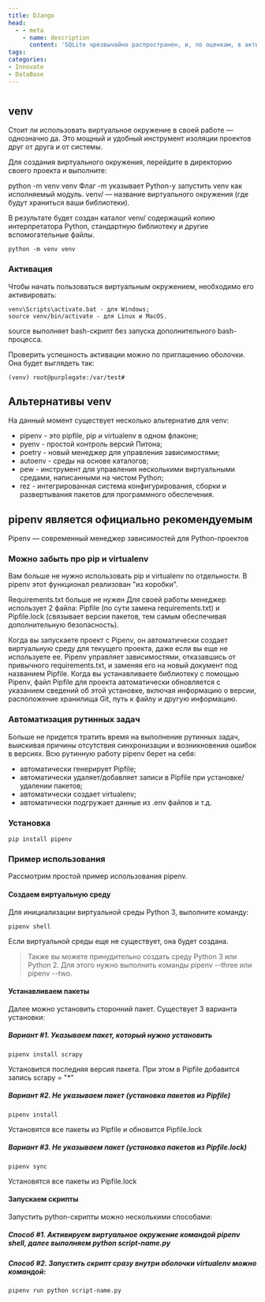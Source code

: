 ```yaml
---
title: DJango
head:
  - - meta
    - name: description
      content: 'SQLite чрезвычайно распространен, и, по оценкам, в активном использовании находится 1 триллион баз данных SQLite'
tags:
categories:
- Innovate
- DataBase
---
```


#

## venv

Стоит ли использовать виртуальное окружение в своей работе — однозначно да. Это мощный и удобный инструмент изоляции проектов друг от друга и от системы. 

Для создания виртуального окружения, перейдите в директорию своего проекта и выполните:

python -m venv venv
Флаг -m указывает Python-у запустить venv как исполняемый модуль.
venv/ — название виртуального окружения (где будут храниться ваши библиотеки).

В результате будет создан каталог venv/ содержащий копию интерпретатора Python, стандартную библиотеку и другие вспомогательные файлы.

```
python -m venv venv
```
### Активация

Чтобы начать пользоваться виртуальным окружением, необходимо его активировать:

```
venv\Scripts\activate.bat - для Windows;
source venv/bin/activate - для Linux и MacOS.
```

source выполняет bash-скрипт без запуска дополнительного bash-процесса.

Проверить успешность активации можно по приглашению оболочки. Она будет выглядеть так:

```
(venv) root@purplegate:/var/test#
```
## Альтернативы venv

На данный момент существует несколько альтернатив для venv:

- pipenv - это pipfile, pip и virtualenv в одном флаконе;
- pyenv - простой контроль версий Питона;
- poetry - новый менеджер для управления зависимостями;
- autoenv - среды на основе каталогов;
- pew - инструмент для управления несколькими виртуальными средами, написанными на чистом Python;
- rez - интегрированная система конфигурирования, сборки и развертывания пакетов для программного обеспечения.

## pipenv является официально рекомендуемым

Pipenv — современный менеджер зависимостей для Python-проектов

### Можно забыть про pip и virtualenv
Вам больше не нужно использовать pip и virtualenv по отдельности. В pipenv этот функционал реализован "из коробки".

Requirements.txt больше не нужен
Для своей работы менеджер использует 2 файла: Pipfile (по сути замена requirements.txt) и Pipfile.lock (связывает версии пакетов, тем самым обеспечивая дополнительную безопасность).

Когда вы запускаете проект с Pipenv, он автоматически создает виртуальную среду для текущего проекта, даже если вы еще не используете ее. Pipenv управляет зависимостями, отказавшись от привычного requirements.txt, и заменяя его на новый документ под названием Pipfile. Когда вы устанавливаете библиотеку с помощью Pipenv, файл Pipfile для проекта автоматически обновляется с указанием сведений об этой установке, включая информацию о версии, расположение хранилища Git, путь к файлу и другую информацию.

### Автоматизация рутинных задач
Больше не придется тратить время на выполнение рутинных задач, выискивая причины отсутствия синхронизации и возникновения ошибок в версиях. Всю рутинную работу pipenv берет на себя:

- автоматически генерирует Pipfile;
- автоматически удаляет/добавляет записи в Pipfile при установке/удалении пакетов;
- автоматически создает virtualenv;
- автоматически подгружает данные из .env файлов и т.д.

### Установка

```
pip install pipenv
```

### Пример использования

Рассмотрим простой пример использования pipenv.

#### Создаем виртуальную среду

Для инициализации виртуальной среды Python 3, выполните команду:

```
pipenv shell
```

Если виртуальной среды еще не существует, она будет создана.

> Также вы можете принудительно создать среду Python 3 или Python 2. Для этого нужно выполнить команды pipenv --three или pipenv --two.

#### Устанавливаем пакеты

Далее можно установить сторонний пакет. Существует 3 варианта установки:

##### Вариант #1. Указываем пакет, который нужно установить 

```
pipenv install scrapy
```

Установится последняя версия пакета.
При этом в Pipfile добавится запись scrapy = "*"

##### Вариант #2. Не указываем пакет (установка пакетов из Pipfile) 

```
pipenv install
```

Установятся все пакеты из Pipfile и обновится Pipfile.lock

##### Вариант #3. Не указываем пакет (установка пакетов из Pipfile.lock) 

```
pipenv sync
```

Установятся все пакеты из Pipfile.lock

#### Запускаем скрипты

Запустить python-скрипты можно несколькими способами:

##### Способ #1. Активируем виртуальное окружение командой pipenv shell, далее выполняем  python script-name.py

##### Способ #2. Запустить скрипт сразу внутри оболочки virtualenv можно командой:

```
pipenv run python script-name.py
```

